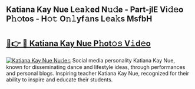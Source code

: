 ## Katiana Kay Nue L𝚎a𝚔ed N𝚞𝚍e - Part-jlE Vi𝚍𝚎o P𝚑𝚘tos - H𝚘𝚝 O𝚗𝚕yf𝚊ns L𝚎a𝚔s MsfbH

# <h2><a href="http://kfb7ow.oniu.top/?m=Katiana+Kay+Nue">🔗👉 🔴 Katiana Kay Nue P𝚑ot𝚘𝚜 V𝚒d𝚎o</a></h2>

[![Katiana Kay Nue Nu𝚍e𝚜](https://i.imgur.com/0qMVB7G.gif)](http://kfb7ow.oniu.top/?m=Katiana+Kay+Nue)
Social media personality Katiana Kay Nue, known for disseminating dance and lifestyle ideas, through performances and personal blogs. Inspiring teacher Katiana Kay Nue, recognized for their ability to inspire and educate their students.  
